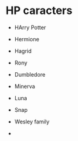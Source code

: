 # HP caracters

- HArry Potter

- Hermione

- Hagrid

- Rony

- Dumbledore

- Minerva

- Luna

- Snap

- Wesley family

- 
